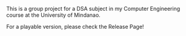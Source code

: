 This is a group project for a DSA subject in my Computer Engineering course at the University of Mindanao.

For a playable version, please check the Release Page!
